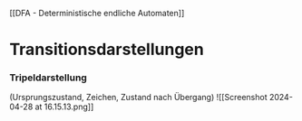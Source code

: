 [[DFA - Deterministische endliche Automaten]]



# Transitionsdarstellungen

### Tripeldarstellung
(Ursprungszustand, Zeichen, Zustand nach Übergang)
![[Screenshot 2024-04-28 at 16.15.13.png]]

